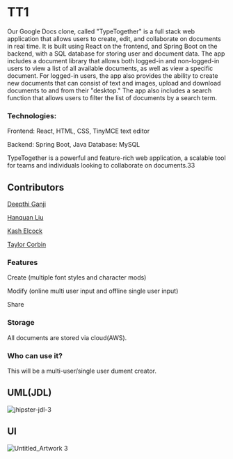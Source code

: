 # TT1
Our Google Docs clone, called "TypeTogether" is a full stack web application that allows users to create, edit, and collaborate on documents in real time. It is built using React on the frontend, and Spring Boot on the backend, with a SQL database for storing user and document data. The app includes a document library that allows both logged-in and non-logged-in users to view a list of all available documents, as well as view a specific document. For logged-in users, the app also provides the ability to create new documents that can consist of text and images, upload and download documents to and from their "desktop." The app also includes a search function that allows users to filter the list of documents by a search term.

### Technologies:

Frontend: React, HTML, CSS, TinyMCE text editor

Backend: Spring Boot, Java
Database: MySQL

TypeTogether is a powerful and feature-rich web application, a scalable tool for teams and individuals looking to collaborate on documents.33 

## Contributors
[Deepthi Ganji
](https://github.com/deepthireddyg)

[Hanquan Liu
](https://github.com/HanquanL)

[Kash Elcock
](https://github.com/KashElcock)

[Taylor Corbin
](https://github.com/tmcorbin96)

### Features
Create (multiple font styles and character mods)

Modify (online multi user input and offline single user input)

Share

### Storage
All documents are stored via cloud(AWS). 

### Who can use it?
This will be a multi-user/single user dument creator.

## UML(JDL)
![jhipster-jdl-3](https://user-images.githubusercontent.com/115915843/210654525-829b4855-d18c-4fba-a5af-8b016f1001d1.png)


## UI

![Untitled_Artwork 3](https://user-images.githubusercontent.com/115915843/211039392-61492a4d-a4ff-4d51-9627-6f09a419a54c.png)


